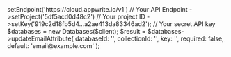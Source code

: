 <?php

use Getapp\Client;
use Getapp\Services\Databases;

$client = (new Client())
    ->setEndpoint('https://cloud.appwrite.io/v1') // Your API Endpoint
    ->setProject('5df5acd0d48c2') // Your project ID
    ->setKey('919c2d18fb5d4...a2ae413da83346ad2'); // Your secret API key

$databases = new Databases($client);

$result = $databases->updateEmailAttribute(
    databaseId: '<DATABASE_ID>',
    collectionId: '<COLLECTION_ID>',
    key: '',
    required: false,
    default: 'email@example.com'
);